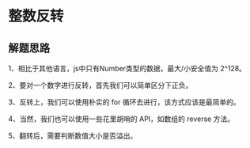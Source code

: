 # 整数反转

## 解题思路

1、相比于其他语言，js中只有Number类型的数据，最大/小安全值为 2^128。

2、要对一个数字进行反转，首先我们可以简单区分下正负。

3、反转上，我们可以使用朴实的 for 循环去进行，该方式应该是最简单的。

4、当然，我们也可以使用一些花里胡哨的 API，如数组的 reverse 方法。

5、翻转后，需要判断数值大小是否溢出。
